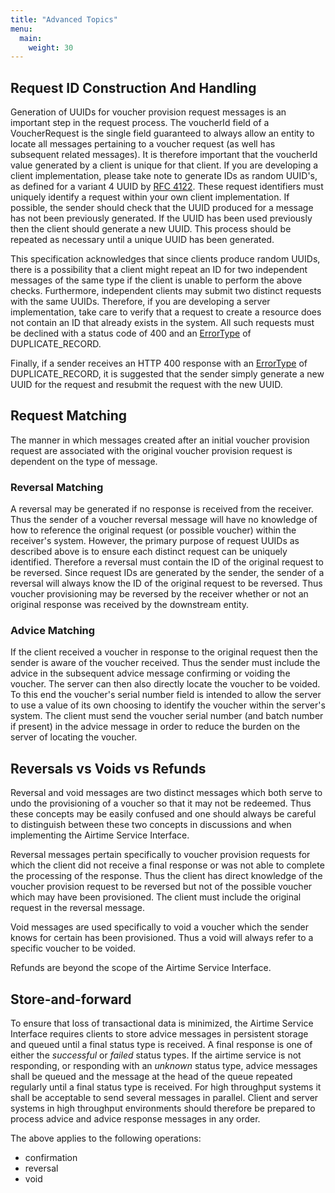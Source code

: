 ```yaml
---
title: "Advanced Topics"
menu:
  main:
    weight: 30
---
```


## Request ID Construction And Handling

Generation of UUIDs for voucher provision request messages is an important step in the request process. The voucherId field of a VoucherRequest is the single field guaranteed to always allow an entity to locate all messages pertaining to a voucher request (as well has subsequent related messages). It is therefore important that the voucherId value generated by a client is unique for that client. If you are developing a client implementation, please take note to generate IDs as random UUID's, as defined for a variant 4 UUID by [RFC 4122](https://tools.ietf.org/html/rfc4122). These request identifiers must uniquely identify a request within your own client implementation. If possible, the sender should check that the UUID produced for a message has not been previously generated. If the UUID has been used previously then the client should generate a new UUID. This process should be repeated as necessary until a unique UUID has been generated.

This specification acknowledges that since clients produce random UUIDs, there is a possibility that a client might repeat an ID for two independent messages of the same type if the client is unable to perform the above checks. Furthermore, independent clients may submit two distinct requests with the same UUIDs. Therefore, if you are developing a server implementation, take care to verify that a request to create a resource does not contain an ID that already exists in the system. All such requests must be declined with a status code of 400 and an [ErrorType](/specification/definitions/#errordetail) of DUPLICATE_RECORD.

Finally, if a sender receives an HTTP 400 response with an [ErrorType](/specification/definitions/#errordetail) of DUPLICATE_RECORD, it is suggested that the sender simply generate a new UUID for the request and resubmit the request with the new UUID.


## Request Matching

The manner in which messages created after an initial voucher provision request are associated with the original voucher provision request is dependent on the type of message.

### Reversal Matching

A reversal may be generated if no response is received from the receiver. Thus the sender of a voucher reversal message will have no knowledge of how to reference the original request (or possible voucher) within the receiver's system. However, the primary purpose of request UUIDs as described above is to ensure each distinct request can be uniquely identified. Therefore a reversal must contain the ID of the original request to be reversed. Since request IDs are generated by the sender, the sender of a reversal will always know the ID of the original request to be reversed. Thus voucher provisioning may be reversed by the receiver whether or not an original response was received by the downstream entity.

### Advice Matching

If the client received a voucher in response to the original request then the sender is aware of the voucher received. Thus the sender must include the advice in the subsequent advice message confirming or voiding the voucher. The server can then also directly locate the voucher to be voided. To this end the voucher's serial number field is intended to allow the server to use a value of its own choosing to identify the voucher within the server's system. The client must send the voucher serial number (and batch number if present) in the advice message in order to reduce the burden on the server of locating the voucher.

## Reversals vs Voids vs Refunds

Reversal and void messages are two distinct messages which both serve to undo the provisioning of a voucher so that it may not be redeemed. Thus these concepts may be easily confused and one should always be careful to distinguish between these two concepts in discussions and when implementing the Airtime Service Interface.

Reversal messages pertain specifically to voucher provision requests for which the client did not receive a final response or was not able to complete the processing of the response. Thus the client has direct knowledge of the voucher provision request to be reversed but not of the possible voucher which may have been provisioned. The client must include the original request in the reversal message.

Void messages are used specifically to void a voucher which the sender knows for certain has been provisioned. Thus a void will always refer to a specific voucher to be voided.

Refunds are beyond the scope of the Airtime Service Interface.


## Store-and-forward

To ensure that loss of transactional data is minimized, the Airtime Service Interface requires clients to store advice messages in persistent storage and queued until a final status type is received. A final response is one of either the _successful_ or _failed_ status types. If the airtime service is not responding, or responding with an _unknown_ status type, advice messages shall be queued and the message at the head of the queue repeated regularly until a final status type is received. For high throughput systems it shall be acceptable to send several messages in parallel. Client and server systems in high throughput environments should therefore be prepared to process advice and advice response messages in any order.

The above applies to the following operations:

* confirmation
* reversal
* void
